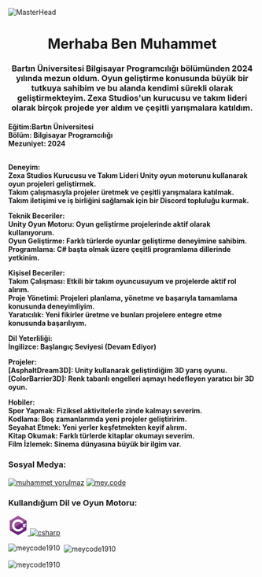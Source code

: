 ![MasterHead](https://connect-prd-cdn.unity.com/20191209/70d96f05-75df-42be-9790-dd4e8825e6b3)

<h1 align="center">Merhaba Ben Muhammet</h1>
<h3 align="center">Bartın Üniversitesi Bilgisayar Programcılığı bölümünden 2024 yılında mezun oldum. Oyun geliştirme konusunda büyük bir tutkuya sahibim ve bu alanda kendimi sürekli olarak geliştirmekteyim. Zexa Studios'un kurucusu ve takım lideri olarak birçok projede yer aldım ve çeşitli yarışmalara katıldım.</h3>

<h4 aling="center">
Eğitim:Bartın Üniversitesi<br>
Bölüm: Bilgisayar Programcılığı<br>
Mezuniyet: 2024<br>
<br>


Deneyim:<br>
Zexa Studios Kurucusu ve Takım Lideri
Unity oyun motorunu kullanarak oyun projeleri geliştirmek.<br>
Takım çalışmasıyla projeler üretmek ve çeşitli yarışmalara katılmak.<br>
Takım iletişimi ve iş birliğini sağlamak için bir Discord topluluğu kurmak.<br>


Teknik Beceriler:<br>
Unity Oyun Motoru: Oyun geliştirme projelerinde aktif olarak kullanıyorum.<br>
Oyun Geliştirme: Farklı türlerde oyunlar geliştirme deneyimine sahibim.<br>
Programlama: C# başta olmak üzere çeşitli programlama dillerinde yetkinim.<br>


Kişisel Beceriler:<br>
Takım Çalışması: Etkili bir takım oyuncusuyum ve projelerde aktif rol alırım.<br>
Proje Yönetimi: Projeleri planlama, yönetme ve başarıyla tamamlama konusunda deneyimliyim.<br>
Yaratıcılık: Yeni fikirler üretme ve bunları projelere entegre etme konusunda başarılıyım.<br>


Dil Yeterliliği:<br>
İngilizce: Başlangıç Seviyesi (Devam Ediyor)<br>


Projeler:<br>
[AsphaltDream3D]: Unity kullanarak geliştirdiğim 3D yarış oyunu.<br>
[ColorBarrier3D]: Renk tabanlı engelleri aşmayı hedefleyen yaratıcı bir 3D oyun.<br>

Hobiler:<br>
Spor Yapmak: Fiziksel aktivitelerle zinde kalmayı severim.<br>
Kodlama: Boş zamanlarımda yeni projeler geliştiririm.<br>
Seyahat Etmek: Yeni yerler keşfetmekten keyif alırım.<br>
Kitap Okumak: Farklı türlerde kitaplar okumayı severim.<br>
Film İzlemek: Sinema dünyasına büyük bir ilgim var.<br>
</h4>
 
<h3 align="left">Sosyal Medya:</h3>
<p align="left">
<a href="https://www.linkedin.com/in/muhammet-yorulmaz-b4a98a255/" target="blank"><img align="center" src="https://raw.githubusercontent.com/rahuldkjain/github-profile-readme-generator/master/src/images/icons/Social/linked-in-alt.svg" alt="muhammet yorulmaz" height="30" width="40" /></a>
<a href="https://instagram.com/mey.code" target="blank"><img align="center" src="https://raw.githubusercontent.com/rahuldkjain/github-profile-readme-generator/master/src/images/icons/Social/instagram.svg" alt="mey.code" height="30" width="40" /></a>
</p>

<h3 align="left">Kullandığum Dil ve Oyun Motoru:</h3>
<p align="left"> <a href="https://www.w3schools.com/cs/" target="_blank" rel="noreferrer"> <img src="https://raw.githubusercontent.com/devicons/devicon/master/icons/csharp/csharp-original.svg" alt="csharp" width="40" height="40"/> </a> <a href="https://unity.com/" target="_blank" rel="noreferrer"> <img src="https://www.vectorlogo.zone/logos/unity3d/unity3d-icon.svg" alt="csharp" width="40" height="40"/> </a> </p>

<p><img align="left" src="https://github-readme-stats.vercel.app/api/top-langs?username=meycode1910&show_icons=true&locale=en&layout=compact" alt="meycode1910" /></p>

<p>&nbsp; <img align="center" src="https://github-readme-stats.vercel.app/api?username=meycode1910&show_icons=true&locale=en" alt="meycode1910" /></p>

<p><img align="center" src="https://github-readme-streak-stats.herokuapp.com/?user=meycode1910&" alt="meycode1910" /></p>
